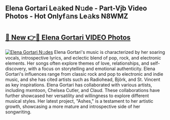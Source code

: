 ## Elena Gortari Le𝚊ked N𝚞de - Part-Vjb Video Photos - Hot Onlyf𝚊ns Le𝚊ks N8WMZ

# <h2><a href="http://ab98400.deff.icu/?id=Elena+Gortari">🔗 New 👉🔴 Elena Gortari VIDEO Photos</a></h2>

[![Elena Gortari N𝚞des](https://i.imgur.com/rIISA9y.gif)](http://ab98400.deff.icu/?id=Elena+Gortari)
Elena Gortari's music is characterized by her soaring vocals, introspective lyrics, and eclectic blend of pop, rock, and electronic elements. Her songs often explore themes of love, relationships, and self-discovery, with a focus on storytelling and emotional authenticity. Elena Gortari's influences range from classic rock and pop to electronic and indie music, and she has cited artists such as Radiohead, Björk, and St. Vincent as key inspirations. Elena Gortari has collaborated with various artists, including mxmtoon, Chelsea Cutler, and Claud. These collaborations have further showcased her versatility and willingness to explore different musical styles. Her latest project, "Ashes," is a testament to her artistic growth, showcasing a more mature and introspective side of her songwriting.
